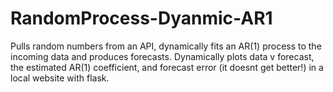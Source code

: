 # RandomProcess-Dyanmic-AR1

Pulls random numbers from an API, dynamically fits an AR(1) process to the incoming data and produces forecasts. 
Dynamically plots data v forecast, the estimated AR(1) coefficient, and forecast error (it doesnt get better!) in a local website with flask.
